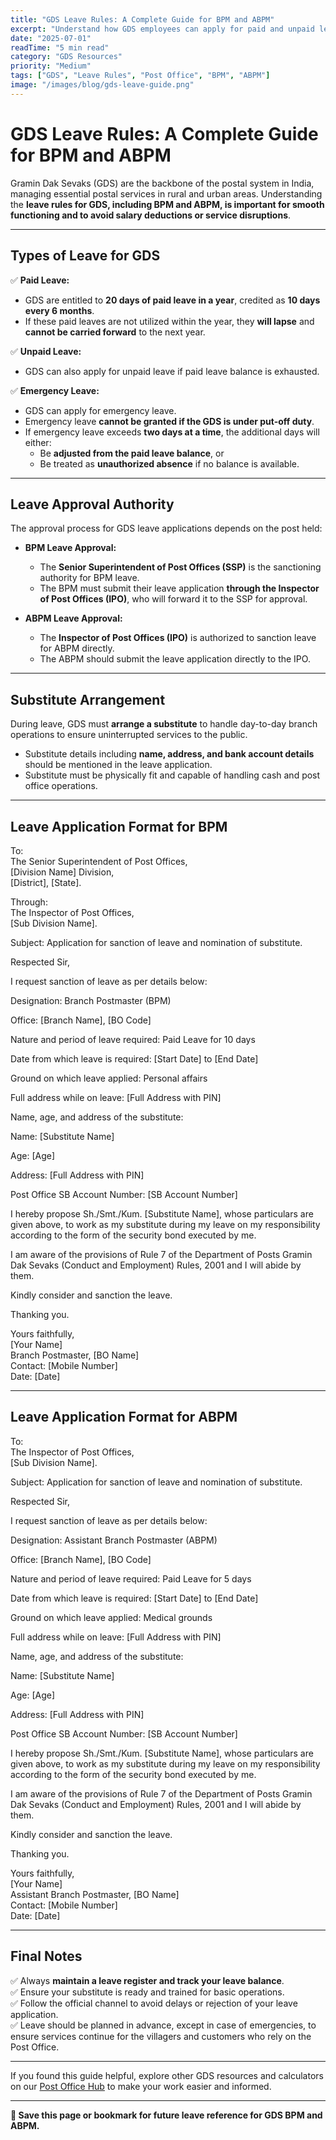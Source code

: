 ```yaml
---
title: "GDS Leave Rules: A Complete Guide for BPM and ABPM"
excerpt: "Understand how GDS employees can apply for paid and unpaid leaves, emergency leaves, and the correct leave application process for BPM and ABPM with clear formats."
date: "2025-07-01"
readTime: "5 min read"
category: "GDS Resources"
priority: "Medium"
tags: ["GDS", "Leave Rules", "Post Office", "BPM", "ABPM"]
image: "/images/blog/gds-leave-guide.png"
---
```


# GDS Leave Rules: A Complete Guide for BPM and ABPM

Gramin Dak Sevaks (GDS) are the backbone of the postal system in India, managing essential postal services in rural and urban areas. Understanding the **leave rules for GDS, including BPM and ABPM, is important for smooth functioning and to avoid salary deductions or service disruptions**.

---

## Types of Leave for GDS

✅ **Paid Leave:**

- GDS are entitled to **20 days of paid leave in a year**, credited as **10 days every 6 months**.
- If these paid leaves are not utilized within the year, they **will lapse** and **cannot be carried forward** to the next year.

✅ **Unpaid Leave:**

- GDS can also apply for unpaid leave if paid leave balance is exhausted.

✅ **Emergency Leave:**

- GDS can apply for emergency leave.
- Emergency leave **cannot be granted if the GDS is under put-off duty**.
- If emergency leave exceeds **two days at a time**, the additional days will either:
  - Be **adjusted from the paid leave balance**, or
  - Be treated as **unauthorized absence** if no balance is available.

---

## Leave Approval Authority

The approval process for GDS leave applications depends on the post held:

- **BPM Leave Approval:**

  - The **Senior Superintendent of Post Offices (SSP)** is the sanctioning authority for BPM leave.
  - The BPM must submit their leave application **through the Inspector of Post Offices (IPO)**, who will forward it to the SSP for approval.

- **ABPM Leave Approval:**
  - The **Inspector of Post Offices (IPO)** is authorized to sanction leave for ABPM directly.
  - The ABPM should submit the leave application directly to the IPO.

---

## Substitute Arrangement

During leave, GDS must **arrange a substitute** to handle day-to-day branch operations to ensure uninterrupted services to the public.

- Substitute details including **name, address, and bank account details** should be mentioned in the leave application.
- Substitute must be physically fit and capable of handling cash and post office operations.

---

## Leave Application Format for BPM

To:  
The Senior Superintendent of Post Offices,  
[Division Name] Division,  
[District], [State].

Through:  
The Inspector of Post Offices,  
[Sub Division Name].

Subject: Application for sanction of leave and nomination of substitute.

Respected Sir,

I request sanction of leave as per details below:

Designation: Branch Postmaster (BPM)

Office: [Branch Name], [BO Code]

Nature and period of leave required: Paid Leave for 10 days

Date from which leave is required: [Start Date] to [End Date]

Ground on which leave applied: Personal affairs

Full address while on leave: [Full Address with PIN]

Name, age, and address of the substitute:

Name: [Substitute Name]

Age: [Age]

Address: [Full Address with PIN]

Post Office SB Account Number: [SB Account Number]

I hereby propose Sh./Smt./Kum. [Substitute Name], whose particulars are given above, to work as my substitute during my leave on my responsibility according to the form of the security bond executed by me.

I am aware of the provisions of Rule 7 of the Department of Posts Gramin Dak Sevaks (Conduct and Employment) Rules, 2001 and I will abide by them.

Kindly consider and sanction the leave.

Thanking you.

Yours faithfully,  
[Your Name]  
Branch Postmaster, [BO Name]  
Contact: [Mobile Number]  
Date: [Date]

---

## Leave Application Format for ABPM

To:  
The Inspector of Post Offices,  
[Sub Division Name].

Subject: Application for sanction of leave and nomination of substitute.

Respected Sir,

I request sanction of leave as per details below:

Designation: Assistant Branch Postmaster (ABPM)

Office: [Branch Name], [BO Code]

Nature and period of leave required: Paid Leave for 5 days

Date from which leave is required: [Start Date] to [End Date]

Ground on which leave applied: Medical grounds

Full address while on leave: [Full Address with PIN]

Name, age, and address of the substitute:

Name: [Substitute Name]

Age: [Age]

Address: [Full Address with PIN]

Post Office SB Account Number: [SB Account Number]

I hereby propose Sh./Smt./Kum. [Substitute Name], whose particulars are given above, to work as my substitute during my leave on my responsibility according to the form of the security bond executed by me.

I am aware of the provisions of Rule 7 of the Department of Posts Gramin Dak Sevaks (Conduct and Employment) Rules, 2001 and I will abide by them.

Kindly consider and sanction the leave.

Thanking you.

Yours faithfully,  
[Your Name]  
Assistant Branch Postmaster, [BO Name]  
Contact: [Mobile Number]  
Date: [Date]

---

## Final Notes

✅ Always **maintain a leave register and track your leave balance**.  
✅ Ensure your substitute is ready and trained for basic operations.  
✅ Follow the official channel to avoid delays or rejection of your leave application.  
✅ Leave should be planned in advance, except in case of emergencies, to ensure services continue for the villagers and customers who rely on the Post Office.

---

If you found this guide helpful, explore other GDS resources and calculators on our [Post Office Hub](https://yourwebsite.com) to make your work easier and informed.

---

**📌 Save this page or bookmark for future leave reference for GDS BPM and ABPM.**
